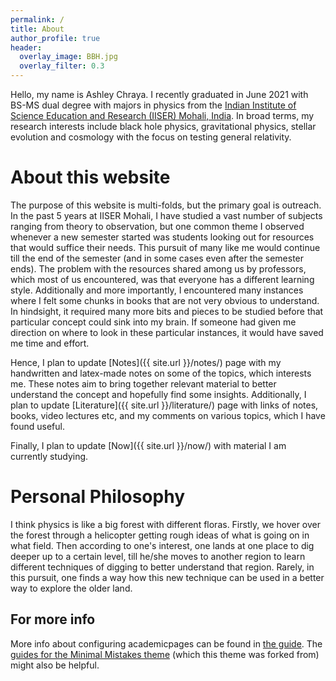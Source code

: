 ```yaml
---
permalink: /
title: About
author_profile: true
header:
  overlay_image: BBH.jpg
  overlay_filter: 0.3
---
```


Hello, my name is Ashley Chraya. I recently graduated in June 2021 with BS-MS dual degree with majors in physics from the [Indian Institute of Science Education and Research (IISER) Mohali, India](https://www.iisermohali.ac.in/). In broad terms, my research interests include black hole physics, gravitational physics, stellar evolution and cosmology with the focus on testing general relativity.

About this website
======
The purpose of this website is multi-folds, but the primary goal is outreach. In the past 5 years at IISER Mohali, I have studied a vast number of subjects ranging from theory to observation, but one common theme I observed whenever a new semester started was students looking out for resources that would suffice their needs. This pursuit of many like me would continue till the end of the semester (and in some cases even after the semester ends). The problem with the resources shared among us by professors, which most of us encountered, was that everyone has a different learning style. Additionally and more importantly, I encountered many instances where I felt some chunks in books that are not very obvious to understand. In hindsight, it required many more bits and pieces to be studied before that particular concept could sink into my brain. If someone had given me direction on where to look in these particular instances, it would have saved me time and effort. 

Hence, I plan to update [Notes]({{ site.url }}/notes/) page with my handwritten and latex-made notes on some of the topics, which interests me. These notes aim to bring together relevant material to better understand the concept and hopefully find some insights. Additionally, I plan to update [Literature]({{ site.url }}/literature/) page with links of notes, books, video lectures etc, and my comments on various topics, which I have found useful.

Finally, I plan to update [Now]({{ site.url }}/now/) with material I am currently studying.

Personal Philosophy
======
I think physics is like a big forest with different floras. Firstly, we hover over the forest through a helicopter getting rough ideas of what is going on in what field. Then according to one's interest, one lands at one place to dig deeper up to a certain level, till he/she moves to another region to learn different techniques of digging to better understand that region. Rarely, in this pursuit, one finds a way how this new technique can be used in a better way to explore the older land.

For more info
------
More info about configuring academicpages can be found in [the guide](https://academicpages.github.io/markdown/). The [guides for the Minimal Mistakes theme](https://mmistakes.github.io/minimal-mistakes/docs/configuration/) (which this theme was forked from) might also be helpful.

